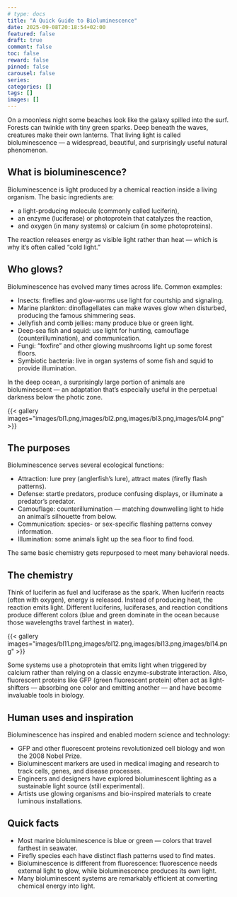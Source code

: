 ```yaml
---
# type: docs 
title: "A Quick Guide to Bioluminescence"
date: 2025-09-08T20:18:54+02:00
featured: false
draft: true
comment: false
toc: false
reward: false
pinned: false
carousel: false
series:
categories: []
tags: []
images: []
---
```



On a moonless night some beaches look like the galaxy spilled into the surf. Forests can twinkle with tiny green sparks. Deep beneath the waves, creatures make their own lanterns. That living light is called bioluminescence — a widespread, beautiful, and surprisingly useful natural phenomenon.

<!--more-->

## What is bioluminescence?

Bioluminescence is light produced by a chemical reaction inside a living organism. The basic ingredients are:
- a light-producing molecule (commonly called luciferin),
- an enzyme (luciferase) or photoprotein that catalyzes the reaction,
- and oxygen (in many systems) or calcium (in some photoproteins).

The reaction releases energy as visible light rather than heat — which is why it’s often called “cold light.”

## Who glows?

Bioluminescence has evolved many times across life. Common examples:

- Insects: fireflies and glow-worms use light for courtship and signaling.  
- Marine plankton: dinoflagellates can make waves glow when disturbed, producing the famous shimmering seas.  
- Jellyfish and comb jellies: many produce blue or green light.  
- Deep‑sea fish and squid: use light for hunting, camouflage (counterillumination), and communication.  
- Fungi: “foxfire” and other glowing mushrooms light up some forest floors.  
- Symbiotic bacteria: live in organ systems of some fish and squid to provide illumination.

In the deep ocean, a surprisingly large portion of animals are bioluminescent — an adaptation that’s especially useful in the perpetual darkness below the photic zone.

{{< gallery images="images/bl1.png,images/bl2.png,images/bl3.png,images/bl4.png" >}}

## The purposes

Bioluminescence serves several ecological functions:

- Attraction: lure prey (anglerfish’s lure), attract mates (firefly flash patterns).  
- Defense: startle predators, produce confusing displays, or illuminate a predator’s predator.  
- Camouflage: counterillumination — matching downwelling light to hide an animal’s silhouette from below.  
- Communication: species- or sex-specific flashing patterns convey information.  
- Illumination: some animals light up the sea floor to find food.

The same basic chemistry gets repurposed to meet many behavioral needs.

## The chemistry

Think of luciferin as fuel and luciferase as the spark. When luciferin reacts (often with oxygen), energy is released. Instead of producing heat, the reaction emits light. Different luciferins, luciferases, and reaction conditions produce different colors (blue and green dominate in the ocean because those wavelengths travel farthest in water).

{{< gallery images="images/bl11.png,images/bl12.png,images/bl13.png,images/bl14.png" >}}

Some systems use a photoprotein that emits light when triggered by calcium rather than relying on a classic enzyme-substrate interaction. Also, fluorescent proteins like GFP (green fluorescent protein) often act as light-shifters — absorbing one color and emitting another — and have become invaluable tools in biology.

## Human uses and inspiration

Bioluminescence has inspired and enabled modern science and technology:
- GFP and other fluorescent proteins revolutionized cell biology and won the 2008 Nobel Prize.  
- Bioluminescent markers are used in medical imaging and research to track cells, genes, and disease processes.  
- Engineers and designers have explored bioluminescent lighting as a sustainable light source (still experimental).  
- Artists use glowing organisms and bio-inspired materials to create luminous installations.

## Quick facts

- Most marine bioluminescence is blue or green — colors that travel farthest in seawater.  
- Firefly species each have distinct flash patterns used to find mates.  
- Bioluminescence is different from fluorescence: fluorescence needs external light to glow, while bioluminescence produces its own light.  
- Many bioluminescent systems are remarkably efficient at converting chemical energy into light.


